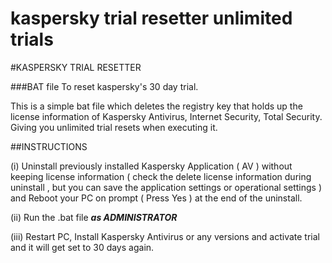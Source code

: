 # kaspersky trial resetter unlimited trials
#KASPERSKY TRIAL RESETTER

###BAT file To reset kaspersky's 30 day trial.
 
This is a simple bat file which deletes the registry key that holds up the license information of
Kaspersky Antivirus, Internet Security, Total Security. Giving you unlimited trial resets when executing it.

##INSTRUCTIONS

(i)   Uninstall previously installed Kaspersky Application ( AV ) without keeping license information 
      ( check the delete license information during uninstall , but you can save the application settings or operational settings )  
      and Reboot your PC on prompt ( Press Yes ) at the end of the uninstall.

(ii)  Run the .bat file ***as ADMINISTRATOR***

(iii) Restart PC, Install Kaspersky Antivirus or any versions and activate trial and it will get set to 30 days again.

